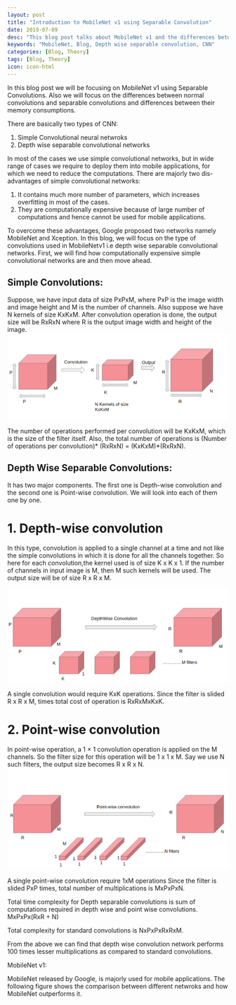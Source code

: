 ```yaml
---
layout: post
title: "Introduction to MobileNet v1 using Separable Convolution"
date: 2019-07-09
desc: "This blog post talks about MobileNet v1 and the differences between simple convolution and depth wise separable convolution"
keywords: "MobileNet, Blog, Depth wise separable convolution, CNN"
categories: [Blog, Theory]
tags: [Blog, Theory]
icon: icon-html
---
```



In this blog post we will be focusing on MobileNet v1 using Separable Convolutions. Also we will focus on the differences between normal convolutions and separable convolutions and differences between their memory consumptions.

There are basically two types of CNN:

1. Simple Convolutional neural netwroks
2. Depth wise separable convolutional networks

In most of the cases we use simple convolutional networks, but in wide range of cases we require to deploy them into mobile applications, for which we need to reduce the computations. There are majorly two dis-advantages of simple convolutional networks:

1. It contains much more number of parameters, which increases overfitting in most of the cases.
2. They are computationally expensive because of large number of computations and hence cannot be used for mobile applications.

To overcome these advantages, Google proposed two networks namely MobileNet and Xception. In this blog, we will focus on the type of convolutions used in MobileNetv1 i.e depth wise separable convolutional networks. First, we will find how computationally expensive simple convolutional networks are and then move ahead.

## Simple Convolutions:
Suppose, we have input data of size PxPxM, where PxP is the image width and image height and M is the number of channels. Also suppose we have N kernels of size KxKxM. After convolution operation is done, the output size will be RxRxN where R is the output image width and height of the image.
![png](https://raw.githubusercontent.com/krutikabapat/krutikabapat.github.io/master/assets/simple.png)

The number of operations performed per convolution will be KxKxM, which is the size of the filter itself.
Also, the total number of operations is (Number of operations per convolution)* (RxRxN) = (KxKxM)*(RxRxN).

## Depth Wise Separable Convolutions:
It has two major components. The first one is Depth-wise convolution and the second one is Point-wise convolution. We will look into each of them one by one.

# 1. Depth-wise convolution

In this type, convolution is applied to a single channel at a time and not like the simple convolutions in which it is done for all the channels together.
So here for each convolution,the kernel used is of size K x K x 1. If the number of channels in input image is M, then M such kernels will be used. The output size will be of size R x R x M.

![png](https://raw.githubusercontent.com/krutikabapat/krutikabapat.github.io/master/assets/depth.png)


A single convolution would require KxK operations.
Since the filter is slided R x R x M, times total cost of operation is RxRxMxKxK.



# 2. Point-wise convolution

In point-wise operation, a 1 × 1 convolution operation is applied on the M channels. So the filter size for this operation will be 1 x 1 x M. Say we use N such filters, the output size becomes R x R x N.
![png](https://raw.githubusercontent.com/krutikabapat/krutikabapat.github.io/master/assets/point.png)

A single point-wise convolution require 1xM operations
Since the filter is slided  PxP times, total number of multiplications is MxPxPxN.



Total time complexity for Depth separable convolutions is sum of computations required in depth wise and point wise convolutions.
MxPxPx(RxR + N)

Total complexity for standard convolutions is NxPxPxRxRxM.

From the above we can find that depth wise convolution network performs 100 times lesser multiplications as compared to standard convolutions.

MobileNet v1:











MobileNet released by Google, is majorly used for mobile applications. The following figure shows the comparison between different netwroks and how MobileNet outperforms it.











